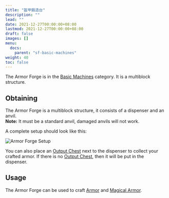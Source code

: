 ```yaml
---
title: "盔甲鍛造台"
description: ""
lead: ""
date: 2021-12-27T00:00:00+08:00
lastmod: 2021-12-27T00:00:00+08:00
draft: false
images: []
menu: 
  docs:
    parent: "sf-basic-machines"
weight: 40
toc: false
---
```


The Armor Forge is in the [Basic Machines](/docs/slimefun/basic-machines) category. It is a multiblock structure.<br>

## Obtaining

The Armor Forge is a multiblock structure, it consists of a dispenser and an anvil.<br>
**Note:** It must be a standard anvil, damaged anvils will not work.<br>

A complete setup should look like this:

<img src="/slimefun-images/multiblock-armor-forge.png" alt="Armor Forge Setup">

You can also place an [Output Chest](/docs/slimefun/output-chest) next to the dispenser to collect your crafted armor. If there is no [Output Chest](/docs/slimefun/output-chest), then it will be put in the dispenser.

## Usage

The Armor Forge can be used to craft [Armor](/docs/slimefun/armor) and [Magical Armor](/docs/slimefun/magical-armor).
